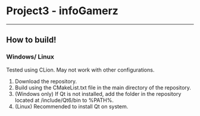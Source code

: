 # Project3 - infoGamerz
***
## How to build!
### Windows/ Linux
Tested using CLion. May not work with other configurations.
1. Download the repository.
2. Build using the CMakeList.txt file in the main directory of the repository.
3. (Windows only) If Qt is not installed, add the folder in the repository located at /include/Qt6/bin to %PATH%.
4. (Linux) Recommended to install Qt on system.
